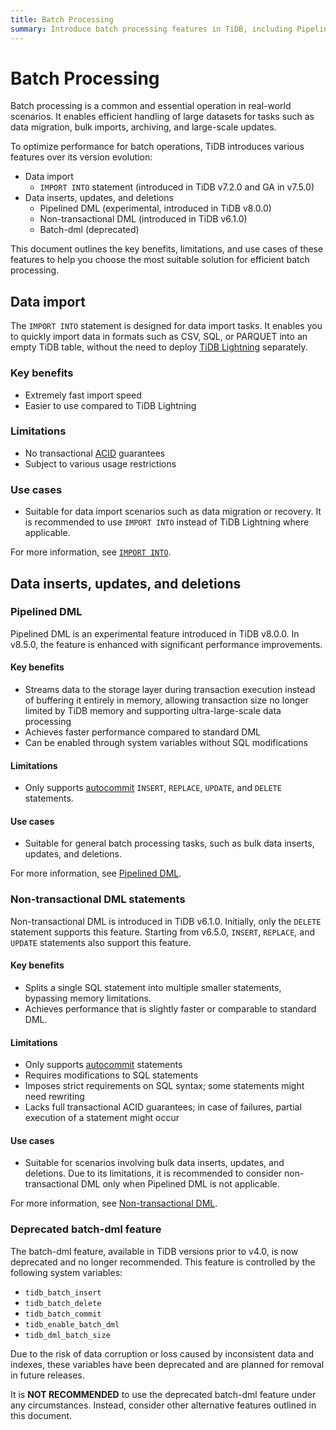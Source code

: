 ```yaml
---
title: Batch Processing
summary: Introduce batch processing features in TiDB, including Pipelined DML, non-transactional DML, the `IMPORT INTO` statement, and the deprecated batch-dml feature.
---
```


# Batch Processing

Batch processing is a common and essential operation in real-world scenarios. It enables efficient handling of large datasets for tasks such as data migration, bulk imports, archiving, and large-scale updates.

To optimize performance for batch operations, TiDB introduces various features over its version evolution:

- Data import
    - `IMPORT INTO` statement (introduced in TiDB v7.2.0 and GA in v7.5.0)
- Data inserts, updates, and deletions
    - Pipelined DML (experimental, introduced in TiDB v8.0.0)
    - Non-transactional DML (introduced in TiDB v6.1.0)
    - Batch-dml (deprecated)

This document outlines the key benefits, limitations, and use cases of these features to help you choose the most suitable solution for efficient batch processing.

## Data import

The `IMPORT INTO` statement is designed for data import tasks. It enables you to quickly import data in formats such as CSV, SQL, or PARQUET into an empty TiDB table, without the need to deploy [TiDB Lightning](/tidb-lightning/tidb-lightning-overview.md) separately.

### Key benefits

- Extremely fast import speed
- Easier to use compared to TiDB Lightning

### Limitations

- No transactional [ACID](/glossary.md#acid) guarantees
- Subject to various usage restrictions

### Use cases

- Suitable for data import scenarios such as data migration or recovery. It is recommended to use `IMPORT INTO` instead of TiDB Lightning where applicable.

For more information, see [`IMPORT INTO`](/sql-statements/sql-statement-import-into.md).

## Data inserts, updates, and deletions

### Pipelined DML

Pipelined DML is an experimental feature introduced in TiDB v8.0.0. In v8.5.0, the feature is enhanced with significant performance improvements.

#### Key benefits

- Streams data to the storage layer during transaction execution instead of buffering it entirely in memory, allowing transaction size no longer limited by TiDB memory and supporting ultra-large-scale data processing
- Achieves faster performance compared to standard DML
- Can be enabled through system variables without SQL modifications

#### Limitations

- Only supports [autocommit](/transaction-overview.md#autocommit) `INSERT`, `REPLACE`, `UPDATE`, and `DELETE` statements.

#### Use cases

- Suitable for general batch processing tasks, such as bulk data inserts, updates, and deletions.

For more information, see [Pipelined DML](/pipelined-dml.md).

### Non-transactional DML statements

Non-transactional DML is introduced in TiDB v6.1.0. Initially, only the `DELETE` statement supports this feature. Starting from v6.5.0, `INSERT`, `REPLACE`, and `UPDATE` statements also support this feature.

#### Key benefits

- Splits a single SQL statement into multiple smaller statements, bypassing memory limitations.
- Achieves performance that is slightly faster or comparable to standard DML.

#### Limitations

- Only supports [autocommit](/transaction-overview.md#autocommit) statements
- Requires modifications to SQL statements
- Imposes strict requirements on SQL syntax; some statements might need rewriting
- Lacks full transactional ACID guarantees; in case of failures, partial execution of a statement might occur

#### Use cases

- Suitable for scenarios involving bulk data inserts, updates, and deletions. Due to its limitations, it is recommended to consider non-transactional DML only when Pipelined DML is not applicable.

For more information, see [Non-transactional DML](/non-transactional-dml.md).

### Deprecated batch-dml feature

The batch-dml feature, available in TiDB versions prior to v4.0, is now deprecated and no longer recommended. This feature is controlled by the following system variables:

- `tidb_batch_insert`
- `tidb_batch_delete`
- `tidb_batch_commit`
- `tidb_enable_batch_dml`
- `tidb_dml_batch_size`

Due to the risk of data corruption or loss caused by inconsistent data and indexes, these variables have been deprecated and are planned for removal in future releases.

It is **NOT RECOMMENDED** to use the deprecated batch-dml feature under any circumstances. Instead, consider other alternative features outlined in this document.